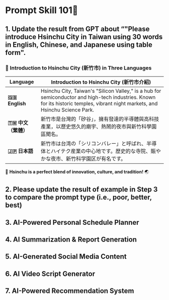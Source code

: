 # Prompt Skill 101📌

## 1. Update the result from GPT about “"Please introduce Hsinchu City  in Taiwan using 30 words in English, Chinese, and Japanese using table form". 

### **📌 Introduction to Hsinchu City (新竹市) in Three Languages**  

| **Language** | **Introduction to Hsinchu City (新竹市介紹)** |
|-------------|-------------------------------------------|
| **🇬🇧 English** | Hsinchu City, Taiwan's "Silicon Valley," is a hub for semiconductor and high-tech industries. Known for its historic temples, vibrant night markets, and Hsinchu Science Park. |
| **🇹🇼 中文（繁體）** | 新竹市是台灣的「矽谷」，擁有發達的半導體與高科技產業，以歷史悠久的廟宇、熱鬧的夜市與新竹科學園區聞名。 |
| **🇯🇵 日本語** | 新竹市は台湾の「シリコンバレー」と呼ばれ、半導体とハイテク産業の中心地です。歴史的な寺院、賑やかな夜市、新竹科学園区が有名です。 |  

🚀 **Hsinchu is a perfect blend of innovation, culture, and tradition!** 🌏

## 2. Please update the result of example in Step 3 to compare the prompt type (i.e., poor, better, best)


## 3. AI-Powered Personal Schedule Planner


## 4. AI Summarization & Report Generation


## 5. AI-Generated Social Media Content

## 6. AI Video Script Generator

## 7. AI-Powered Recommendation System
